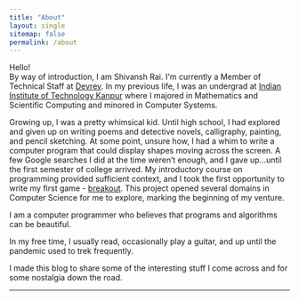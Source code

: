 ```yaml
---
title: "About"
layout: single
sitemap: false
permalink: /about
---
```


Hello!<br>
By way of introduction, I am Shivansh Rai. I'm currently a Member of Technical Staff at [Devrev](http://devrev.ai). In my previous life, I was an undergrad at [Indian Institute of Technology Kanpur](http://www.iitk.ac.in/) where I majored in Mathematics and Scientific Computing and minored in Computer Systems.

Growing up, I was a pretty whimsical kid. Until high school, I had explored and given up on writing poems and detective novels, calligraphy, painting, and pencil sketching. At some point, unsure how, I had a whim to write a computer program that could display shapes moving across the screen. A few Google searches I did at the time weren’t enough, and I gave up…until the first semester of college arrived. My introductory course on programming provided sufficient context, and I took the first opportunity to write my first game - [breakout](https://github.com/shivansh/breakout). This project opened several domains in Computer Science for me to explore, marking the beginning of my venture.

I am a computer programmer who believes that programs and algorithms can be beautiful.

In my free time, I usually read, occasionally play a guitar, and up until the pandemic used to trek frequently.

I made this blog to share some of the interesting stuff I come across and for some nostalgia down the road.

***
